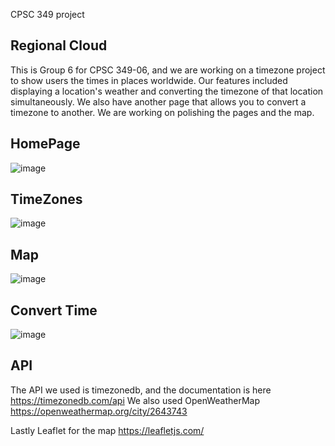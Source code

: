 CPSC 349 project

## Regional Cloud
This is Group 6 for CPSC 349-06, and we are working on a timezone project to show users the times in places worldwide. Our features included displaying a location's weather and converting the timezone of that location simultaneously. We also have another page that allows you to convert a timezone to another.
We are working on polishing the pages and the map.

## HomePage
![image](https://github.com/user-attachments/assets/a7d3d3dc-44cb-49ee-a0e0-595a1c07461a)

## TimeZones
![image](https://github.com/user-attachments/assets/fc350111-593f-4f87-a567-46f59d1b3bed)

## Map 
![image](https://github.com/user-attachments/assets/ea99d174-4c60-4c89-981d-c04af2549791)

## Convert Time
![image](https://github.com/user-attachments/assets/90ef1972-76ea-4761-9713-96d96ac3459e)

## API
The API we used is timezonedb, and the documentation is here https://timezonedb.com/api
We also used OpenWeatherMap https://openweathermap.org/city/2643743 

Lastly Leaflet for the map https://leafletjs.com/
